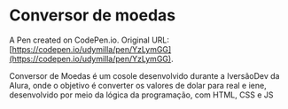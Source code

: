 # Conversor de moedas

A Pen created on CodePen.io. Original URL: [https://codepen.io/udymilla/pen/YzLymGG](https://codepen.io/udymilla/pen/YzLymGG).

Conversor de Moedas é um cosole desenvolvido durante a IversãoDev da Alura, onde o objetivo é converter os valores de dolar para real e iene, desenvolvido por meio da lógica da programação, com HTML, CSS e JS